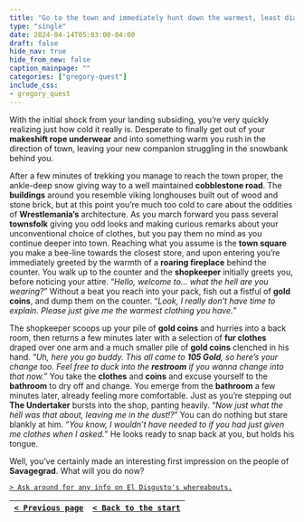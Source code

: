 ```yaml
---
title: "Go to the town and immediately hunt down the warmest, least diaper-like clothing you can find."
type: "single"
date: 2024-04-14T05:03:00-04:00
draft: false
hide_nav: true
hide_from_new: false
caption_mainpage: ""
categories: ["gregory-quest"]
include_css:
- gregory_quest
---
```


With the initial shock from your landing subsiding, you’re very quickly realizing just how cold it really is. Desperate to finally get out of your **makeshift rope underwear** and into something warm you rush in the direction of town, leaving your new companion struggling in the snowbank behind you. 

After a few minutes of trekking you manage to reach the town proper, the ankle-deep snow giving way to a well maintained **cobblestone road**. The **buildings** around you resemble viking longhouses built out of wood and stone brick, but at this point you’re much too cold to care about the oddities of **Wrestlemania’s** architecture. As you march forward you pass several **townsfolk** giving you odd looks and making curious remarks about your unconventional choice of clothes, but you pay them no mind as you continue deeper into town. Reaching what you assume is the **town square** you make a bee-line towards the closest store, and upon entering you’re immediately greeted by the warmth of a **roaring fireplace** behind the counter. You walk up to the counter and the **shopkeeper** initially greets you, before noticing your attire. “*Hello, welcome to… what the hell are you wearing?*” Without a beat you reach into your pack, fish out a fistful of **gold coins**, and dump them on the counter. “*Look, I really don’t have time to explain. Please just give me the warmest clothing you have.*”

The shopkeeper scoops up your pile of **gold coins** and hurries into a back room, then returns a few minutes later with a selection of **fur clothes** draped over one arm and a much smaller pile of **gold coins** clenched in his hand. “*Uh, here you go buddy. This all came to **105 Gold**, so here’s your change too. Feel free to duck into the **restroom** if you wanna change into that now.*” You take the **clothes** and **coins** and excuse yourself to the **bathroom** to dry off and change. You emerge from the **bathroom** a few minutes later, already feeling more comfortable. Just as you’re stepping out **The Undertaker** bursts into the shop, panting heavily. “*Now just what the hell was that about, leaving me in the dust!?*” You can do nothing but stare blankly at him. “*You know, I wouldn’t have needed to if you had just given me clothes when I asked.*” He looks ready to snap back at you, but holds his tongue.

Well, you’ve certainly made an interesting first impression on the people of **Savagegrad**. What will you do now?

[``> Ask around for any info on El Disgusto's whereabouts.``](../95)

|[``< Previous page``](../93)|[``< Back to the start``](../)|
|---|---|